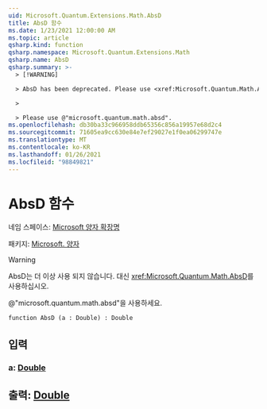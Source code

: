```yaml
---
uid: Microsoft.Quantum.Extensions.Math.AbsD
title: AbsD 함수
ms.date: 1/23/2021 12:00:00 AM
ms.topic: article
qsharp.kind: function
qsharp.namespace: Microsoft.Quantum.Extensions.Math
qsharp.name: AbsD
qsharp.summary: >-
  > [!WARNING]

  > AbsD has been deprecated. Please use <xref:Microsoft.Quantum.Math.AbsD> instead.

  >

  > Please use @"microsoft.quantum.math.absd".
ms.openlocfilehash: db30ba33c966958ddb65356c856a19957e68d2c4
ms.sourcegitcommit: 71605ea9cc630e84e7ef29027e1f0ea06299747e
ms.translationtype: MT
ms.contentlocale: ko-KR
ms.lasthandoff: 01/26/2021
ms.locfileid: "98849821"
---
```

# <a name="absd-function"></a>AbsD 함수

네임 스페이스: [Microsoft 양자 확장명](xref:Microsoft.Quantum.Extensions.Math)

패키지: [Microsoft. 양자](https://nuget.org/packages/Microsoft.Quantum.QSharp.Core)


> [!WARNING]
> AbsD는 더 이상 사용 되지 않습니다. 대신 <xref:Microsoft.Quantum.Math.AbsD>를 사용하십시오.
>
> @"microsoft.quantum.math.absd"을 사용하세요.



```qsharp
function AbsD (a : Double) : Double
```


## <a name="input"></a>입력

### <a name="a--double"></a>a: [Double](xref:microsoft.quantum.lang-ref.double)





## <a name="output--double"></a>출력: [Double](xref:microsoft.quantum.lang-ref.double)

